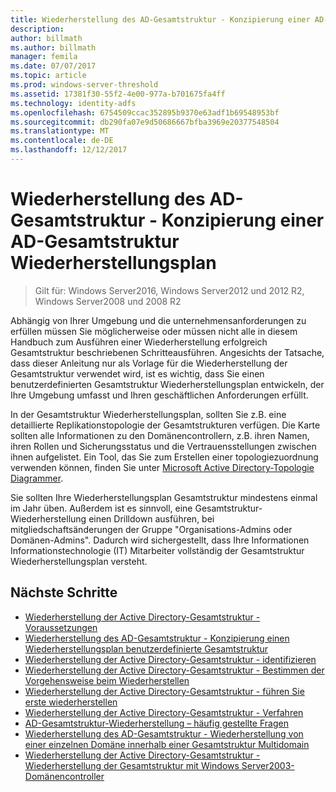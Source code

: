 ```yaml
---
title: Wiederherstellung des AD-Gesamtstruktur - Konzipierung einer AD-Gesamtstruktur Wiederherstellungsplan
description: 
author: billmath
ms.author: billmath
manager: femila
ms.date: 07/07/2017
ms.topic: article
ms.prod: windows-server-threshold
ms.assetid: 17381f30-55f2-4e00-977a-b701675fa4ff
ms.technology: identity-adfs
ms.openlocfilehash: 6754509ccac352895b9370e63adf1b69548953bf
ms.sourcegitcommit: db290fa07e9d50686667bfba3969e20377548504
ms.translationtype: MT
ms.contentlocale: de-DE
ms.lasthandoff: 12/12/2017
---
```

>
# <a name="ad-forest-recovery---devising-an-ad-forest-recovery-plan"></a>Wiederherstellung des AD-Gesamtstruktur - Konzipierung einer AD-Gesamtstruktur Wiederherstellungsplan

>Gilt für: Windows Server2016, Windows Server2012 und 2012 R2, Windows Server2008 und 2008 R2

Abhängig von Ihrer Umgebung und die unternehmensanforderungen zu erfüllen müssen Sie möglicherweise oder müssen nicht alle in diesem Handbuch zum Ausführen einer Wiederherstellung erfolgreich Gesamtstruktur beschriebenen Schritteausführen. Angesichts der Tatsache, dass dieser Anleitung nur als Vorlage für die Wiederherstellung der Gesamtstruktur verwendet wird, ist es wichtig, dass Sie einen benutzerdefinierten Gesamtstruktur Wiederherstellungsplan entwickeln, der Ihre Umgebung umfasst und Ihren geschäftlichen Anforderungen erfüllt.  
  
 In der Gesamtstruktur Wiederherstellungsplan, sollten Sie z.B. eine detaillierte Replikationstopologie der Gesamtstrukturen verfügen. Die Karte sollten alle Informationen zu den Domänencontrollern, z.B. ihren Namen, ihren Rollen und Sicherungsstatus und die Vertrauensstellungen zwischen ihnen aufgelistet. Ein Tool, das Sie zum Erstellen einer topologiezuordnung verwenden können, finden Sie unter [Microsoft Active Directory-Topologie Diagrammer](https://www.microsoft.com/download/details.aspx?id=13380).  
  
 Sie sollten Ihre Wiederherstellungsplan Gesamtstruktur mindestens einmal im Jahr üben. Außerdem ist es sinnvoll, eine Gesamtstruktur-Wiederherstellung einen Drilldown ausführen, bei mitgliedschaftsänderungen der Gruppe "Organisations-Admins oder Domänen-Admins". Dadurch wird sichergestellt, dass Ihre Informationen Informationstechnologie (IT) Mitarbeiter vollständig der Gesamtstruktur Wiederherstellungsplan versteht.

## <a name="next-steps"></a>Nächste Schritte
-   [Wiederherstellung der Active Directory-Gesamtstruktur - Voraussetzungen](AD-Forest-Recovery-Prerequisties.md)  
-   [Wiederherstellung des AD-Gesamtstruktur - Konzipierung einen Wiederherstellungsplan benutzerdefinierte Gesamtstruktur](AD-Forest-Recovery-Devising-a-Plan.md)  
- [Wiederherstellung der Active Directory-Gesamtstruktur - identifizieren](AD-Forest-Recovery-Identify-the-Problem.md)
-   [Wiederherstellung der Active Directory-Gesamtstruktur - Bestimmen der Vorgehensweise beim Wiederherstellen](AD-Forest-Recovery-Determine-how-to-Recover.md)
-   [Wiederherstellung der Active Directory-Gesamtstruktur - führen Sie erste wiederherstellen](AD-Forest-Recovery-Perform-initial-recovery.md)  
-   [Wiederherstellung der Active Directory-Gesamtstruktur - Verfahren](AD-Forest-Recovery-Procedures.md)  
-   [AD-Gesamtstruktur-Wiederherstellung – häufig gestellte Fragen](AD-Forest-Recovery-FAQ.md)  
-   [Wiederherstellung des AD-Gesamtstruktur - Wiederherstellung von einer einzelnen Domäne innerhalb einer Gesamtstruktur Multidomain](AD-Forest-Recovery-Single-Domain-in-Multidomain-Recovery.md)  
-   [Wiederherstellung der Active Directory-Gesamtstruktur - Wiederherstellung der Gesamtstruktur mit Windows Server2003-Domänencontroller](AD-Forest-Recovery-Windows-Server-2003.md) 
